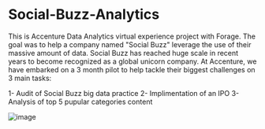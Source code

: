 # Social-Buzz-Analytics
This is Accenture Data Analytics virtual experience project with Forage. The goal was to help a company named "Social Buzz" leverage the use of their massive amount of data. Social Buzz has reached huge scale in recent years to become recognized as a global unicorn company. At Accenture, we have embarked on a 3 month pilot to help tackle their biggest challenges on 3 main tasks:

1- Audit of Social Buzz big data practice
2- Implimentation of an IPO
3- Analysis of top 5 pupular categories content

![image](https://github.com/Dodamanisagar/Accenture-Data-Analytics-Virtual-Experience-Social-Buzz-Analytics/assets/99800998/48ed9386-bdf1-47ff-8b6c-c4304ce24d09)
